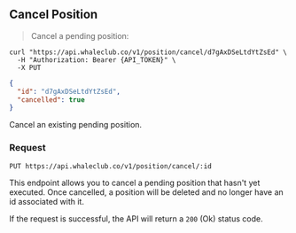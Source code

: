 ## Cancel Position

> Cancel a pending position:

```shell
curl "https://api.whaleclub.co/v1/position/cancel/d7gAxDSeLtdYtZsEd" \
  -H "Authorization: Bearer {API_TOKEN}" \
  -X PUT
```
```json
{
  "id": "d7gAxDSeLtdYtZsEd",
  "cancelled": true
}
```

Cancel an existing pending position.

### Request

`PUT https://api.whaleclub.co/v1/position/cancel/:id`

This endpoint allows you to cancel a pending position that hasn't yet executed. Once cancelled, a position will be deleted and no longer have an id associated with it.

If the request is successful, the API will return a `200` (Ok) status code.